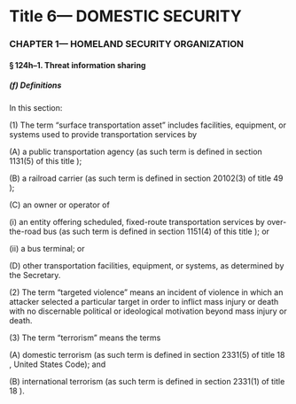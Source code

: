 
# Title 6— DOMESTIC SECURITY
### CHAPTER 1— HOMELAND SECURITY ORGANIZATION
#### § 124h–1. Threat information sharing
##### (f) Definitions

In this section:

(1) The term “surface transportation asset” includes facilities, equipment, or systems used to provide transportation services by

(A) a public transportation agency (as such term is defined in section 1131(5) of this title );

(B) a railroad carrier (as such term is defined in section 20102(3) of title 49 );

(C) an owner or operator of

(i) an entity offering scheduled, fixed-route transportation services by over-the-road bus (as such term is defined in section 1151(4) of this title ); or

(ii) a bus terminal; or

(D) other transportation facilities, equipment, or systems, as determined by the Secretary.

(2) The term “targeted violence” means an incident of violence in which an attacker selected a particular target in order to inflict mass injury or death with no discernable political or ideological motivation beyond mass injury or death.

(3) The term “terrorism” means the terms

(A) domestic terrorism (as such term is defined in section 2331(5) of title 18 , United States Code); and

(B) international terrorism (as such term is defined in section 2331(1) of title 18 ).
